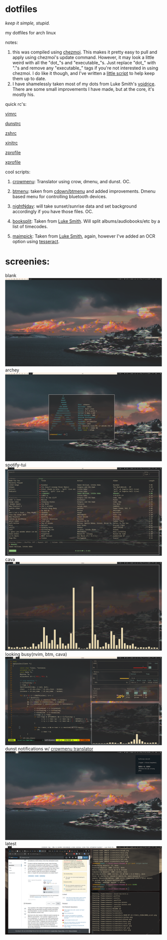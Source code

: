 
# dotfiles
*keep it simple, stupid.*


my dotfiles for arch linux

notes:
1) this was compiled using [chezmoi](https://github.com/twpayne/chezmoi). This makes it pretty easy to pull and apply using chezmoi's update command. However, it may look a little weird with all the "dot_"s and "executable_"s. Just replace "dot_" with "."s and remove any "executable_" tags if you're not interested in using chezmoi. I do like it though, and I've written a [little script](https://github.com/at-manos/dotfiles/blob/master/dot_local/bin/executable_chezmoi_update) to help keep them up to date.
2) I have shamelessly taken most of my dots from Luke Smith's [voidrice](https://github.com/LukeSmithxyz/voidrice). There are some small improvements I have made, but at the core, it's mostly his.

quick rc's:

[vimrc](https://github.com/at-manos/dotfiles/blob/master/dot_config/nvim/init.vim)

[dunstrc](https://github.com/at-manos/dotfiles/blob/master/dot_config/dunst/dunstrc)

[zshrc](https://github.com/at-manos/dotfiles/blob/master/dot_config/zsh/dot_zshrc)

[xinitrc](https://github.com/at-manos/dotfiles/blob/master/dot_config/xinitrc)

[zprofile](https://github.com/at-manos/dotfiles/blob/master/dot_zprofile)

[xprofile](https://github.com/at-manos/dotfiles/blob/master/executable_dot_xprofile)


cool scripts:
1) [crowmenu](https://github.com/at-manos/dotfiles/blob/master/dot_local/bin/executable_crowmenu): Translator using crow, dmenu, and dunst. OC.
	
2) [btmenu](https://github.com/at-manos/dotfiles/blob/master/dot_local/bin/executable_btmenu): taken from [cdown/btmenu](https://github.com/cdown/btmenu) and added improvements. Dmenu based menu for controlling bluetooth devices.
	
3) [nightNday](https://github.com/at-manos/dotfiles/blob/master/dot_local/bin/executable_nightNday): will take sunset/sunrise data and set background accordingly if you have those files. OC.
	
4) [booksplit](https://github.com/at-manos/dotfiles/blob/master/dot_local/bin/executable_btmenu): Taken from [Luke Smith](https://github.com/LukeSmithxyz/voidrice/blob/master/.local/bin/booksplit). Will split albums/audiobooks/etc by a list of timecodes.
	
5) [maimpick](https://github.com/at-manos/dotfiles/blob/master/dot_local/bin/executable_maimpick): Taken from [Luke Smith](https://github.com/LukeSmithxyz/voidrice/blob/master/.local/bin/maimpick), again, however I've added an OCR option using [tesseract](https://github.com/tesseract-ocr/tesseract).
	

# screenies:

blank
![blank af](https://github.com/at-manos/dotfiles/blob/master/screenshots/blank.png?raw=true)
archey
![snazzy af](https://github.com/at-manos/dotfiles/blob/master/screenshots/archey.png?raw=true)
spotify-tui
![snazzy af](https://github.com/at-manos/dotfiles/blob/master/screenshots/spt.png?raw=true)
cava
![snazzy af](https://github.com/at-manos/dotfiles/blob/master/screenshots/cava.png?raw=true)
looking busy(nvim, btm, cava)
![snazzy af](https://github.com/at-manos/dotfiles/blob/master/screenshots/busy.png?raw=true)
dunst notifications w/ [crowmenu translator](https://github.com/at-manos/dotfiles/blob/master/dot_local/bin/executable_crowmenu)
![snazzy af](https://github.com/at-manos/dotfiles/blob/master/screenshots/dunst.png?raw=true)
latest
![latest](https://github.com/at-manos/dotfiles/blob/master/screenie-latest.png?raw=true)
